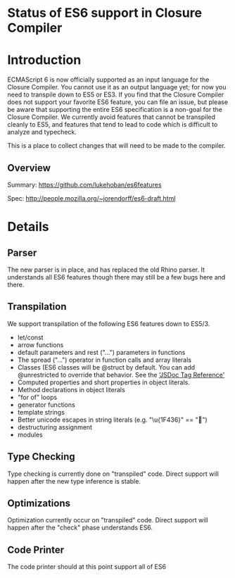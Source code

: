 # Status of ES6 support in Closure Compiler

# Introduction

ECMAScript 6 is now officially supported as an input language for the Closure Compiler. You cannot use it as an output language yet; for now you need to transpile down to ES5 or ES3. If you find that the Closure Compiler does not support your favorite ES6 feature, you can file an issue, but please be aware that supporting the entire ES6 specification is a non-goal for the Closure Compiler. We currently avoid features that cannot be transpiled cleanly to ES5, and features that tend to lead to code which is difficult to analyze and typecheck. 

This is a place to collect changes that will need to be made to the compiler.

## Overview

Summary: https://github.com/lukehoban/es6features

Spec: http://people.mozilla.org/~jorendorff/es6-draft.html

# Details

## Parser

The new parser is in place, and has replaced the old Rhino parser. It understands all ES6 features though there may still be a few bugs here and there.

## Transpilation

We support transpilation of the following ES6 features down to ES5/3.

* let/const
* arrow functions
* default parameters and rest ("...") parameters in functions
* The spread ("...") operator in function calls and array literals
* Classes (ES6 classes will be @struct by default. You can add @unrestricted to override that behavior. See the ['JSDoc Tag Reference'](https://github.com/google/closure-compiler/wiki/Annotating-JavaScript-for-the-Closure-Compiler#struct)
* Computed properties and short properties in object literals.
* Method declarations in object literals
* "for of" loops
* generator functions
* template strings
* Better unicode escapes in string literals (e.g. "\u{1F436}" == "🐶")
* destructuring assignment
* modules

## Type Checking

Type checking is currently done on "transpiled" code.  Direct support will happen after the new type inference is stable.

## Optimizations

Optimization currently occur on "transpiled" code.  Direct support will happen after the "check" phase understands ES6.

## Code Printer

The code printer should at this point support all of ES6